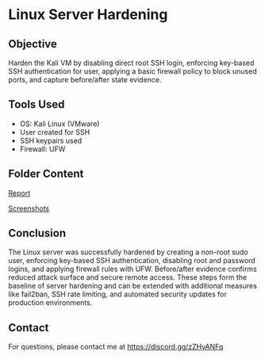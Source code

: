 # Linux Server Hardening

## Objective
Harden the Kali VM by disabling direct root SSH login, enforcing key-based SSH authentication for user, applying a basic firewall policy to block unused ports, and capture before/after state evidence.

## Tools Used
- OS: Kali Linux (VMware)
- User created for SSH
- SSH keypairs used
- Firewall: UFW

## Folder Content

[Report](https://github.com/Gautam-CyberSec/Linux-Server-Hardening/blob/main/Report/Report.md)

[Screenshots](https://github.com/Gautam-CyberSec/Linux-Server-Hardening/tree/main/Screenshots)

## Conclusion
The Linux server was successfully hardened by creating a non-root sudo user, enforcing key-based SSH authentication, disabling root and password logins, and applying firewall rules with UFW. Before/after evidence confirms reduced attack surface and secure remote access. These steps form the baseline of server hardening and can be extended with additional measures like fail2ban, SSH rate limiting, and automated security updates for production environments.

## Contact

For questions, please contact me at https://discord.gg/zZHyANFq
